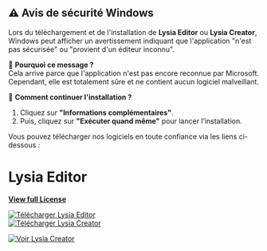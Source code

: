## ⚠️ Avis de sécurité Windows  

Lors du téléchargement et de l'installation de **Lysia Editor** ou **Lysia Creator**, Windows peut afficher un avertissement indiquant que l'application "n'est pas sécurisée" ou "provient d'un éditeur inconnu".  

🔹 **Pourquoi ce message ?**  
Cela arrive parce que l'application n'est pas encore reconnue par Microsoft. Cependant, elle est totalement sûre et ne contient aucun logiciel malveillant.  

🔹 **Comment continuer l'installation ?**  
1. Cliquez sur **"Informations complémentaires"**.  
2. Puis, cliquez sur **"Exécuter quand même"** pour lancer l’installation.  

Vous pouvez télécharger nos logiciels en toute confiance via les liens ci-dessous :  

# Lysia Editor  
**[View full License](https://github.com/tariteur/patron-creator-windows/blob/main/LICENCE)**

[![Télécharger Lysia Editor](https://img.shields.io/badge/T%C3%A9l%C3%A9charger-Lysia%20Editor.exe-blue?style=for-the-badge&logo=windows)](https://github.com/tariteur/patron-editor-windows/releases/download/v1.0.2/PatronEditor-Setup-1.0.2.exe)  
[![Télécharger Lysia Creator](https://img.shields.io/badge/T%C3%A9l%C3%A9charger-Lysia%20Creator.exe-gree?style=for-the-badge&logo=windows)](https://github.com/tariteur/patron-creator-windows/releases/download/v1.0.4/PatronCreator-Setup-1.0.4.exe)  

[![Voir Lysia Creator](https://img.shields.io/badge/Visiter-Lysia%20Creator-gree?style=for-the-badge&logo=github)](https://github.com/tariteur/patron-creator-windows)  
